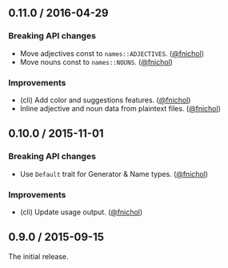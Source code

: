 ## 0.11.0 / 2016-04-29

### Breaking API changes

* Move adjectives const to `names::ADJECTIVES`. ([@fnichol][])
* Move nouns const to `names::NOUNS`. ([@fnichol][])

### Improvements

* (cli) Add color and suggestions features. ([@fnichol][])
* Inline adjective and noun data from plaintext files. ([@fnichol][])


## 0.10.0 / 2015-11-01

### Breaking API changes

* Use `Default` trait for Generator & Name types. ([@fnichol][])

### Improvements

* (cli) Update usage output. ([@fnichol][])


## 0.9.0 / 2015-09-15

The initial release.

<!--- The following link definition list is generated by PimpMyChangelog --->
[@fnichol]: https://github.com/fnichol
